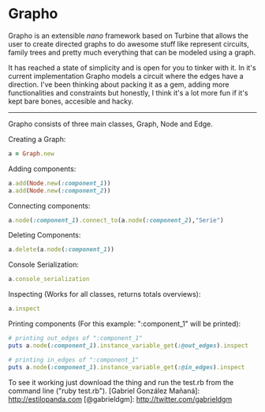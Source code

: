 Grapho
======
Grapho is an extensible *nano* framework based on Turbine that allows the user to create directed graphs to do awesome stuff like represent circuits, family trees and pretty much everything that can be modeled using a graph. 

It has reached a state of simplicity and is open for you to tinker with it. In it's current implementation Grapho models a circuit where the edges have a direction.
I've been thinking about packing it as a gem, adding more functionalities and constraints but honestly, I think it's a lot more fun if it's kept bare bones, accesible and hacky.

--------------

Grapho consists of three main classes, Graph, Node and Edge.


Creating a Graph:

```ruby
a = Graph.new
```

Adding components:

```ruby
a.add(Node.new(:component_1))
a.add(Node.new(:component_2))
```

Connecting components:
```ruby
a.node(:component_1).connect_to(a.node(:component_2),"Serie")
```

Deleting Components:
```ruby
a.delete(a.node(:component_1))
```

Console Serialization:
```ruby
a.console_serialization
```

Inspecting (Works for all classes, returns totals overviews):
```ruby
a.inspect
```

Printing components (For this example: ":component_1" will be printed):

```ruby
# printing out_edges of ":component_1"
puts a.node(:component_1).instance_variable_get(:@out_edges).inspect

# printing in_edges of ":component_1"
puts a.node(:component_1).instance_variable_get(:@in_edges).inspect
```



To see it working just download the thing and run the test.rb from the command line ("ruby test.rb").
  [Gabriel González Mañaná]: http://estilopanda.com
  [@gabrieldgm]: http://twitter.com/gabrieldgm  
